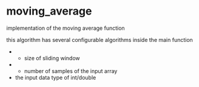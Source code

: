 # moving_average
implementation of the moving average function


this algorithm has several configurable algorithms inside the main function
- - size of sliding window
- - number of samples of the input array
- the input data type of int/double
